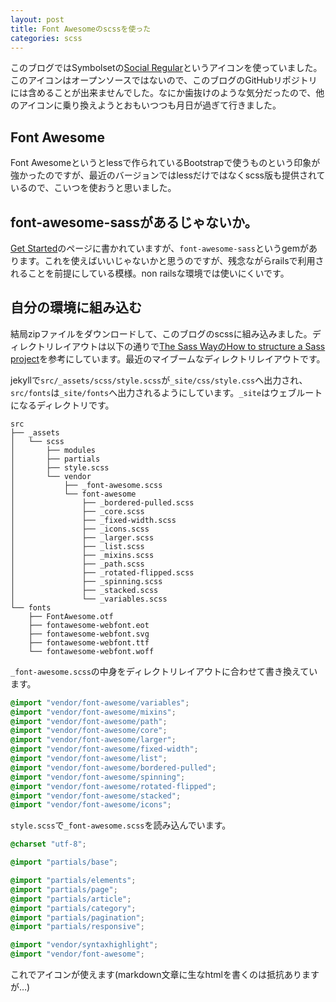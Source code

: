 ```yaml
---
layout: post
title: Font Awesomeのscssを使った
categories: scss
---
```

このブログではSymbolsetの[Social Regular](https://symbolset.com/icons/social-regular)というアイコンを使っていました。このアイコンはオープンソースではないので、このブログのGitHubリポジトリには含めることが出来ませんでした。なにか歯抜けのような気分だったので、他のアイコンに乗り換えようとおもいつつも月日が過ぎて行きました。

## Font Awesome
Font Awesomeというとlessで作られているBootstrapで使うものという印象が強かったのですが、最近のバージョンではlessだけではなくscss版も提供されているので、こいつを使おうと思いました。

## font-awesome-sassがあるじゃないか。
[Get Started](http://fontawesome.io/get-started/)のページに書かれていますが、`font-awesome-sass`というgemがあります。これを使えばいいじゃないかと思うのですが、残念ながらrailsで利用されることを前提にしている模様。non railsな環境では使いにくいです。

## 自分の環境に組み込む
結局zipファイルをダウンロードして、このブログのscssに組み込みました。ディレクトリレイアウトは以下の通りで[The Sass WayのHow to structure a Sass project](http://thesassway.com/beginner/how-to-structure-a-sass-project)を参考にしています。最近のマイブームなディレクトリレイアウトです。

jekyllで`src/_assets/scss/style.scss`が`_site/css/style.css`へ出力され、`src/fonts`は`_site/fonts`へ出力されるようにしています。`_site`はウェブルートになるディレクトリです。

```
src
├── _assets
│   └── scss
│       ├── modules
│       ├── partials
│       ├── style.scss
│       └── vendor
│           ├── _font-awesome.scss
│           └── font-awesome
│               ├── _bordered-pulled.scss
│               ├── _core.scss
│               ├── _fixed-width.scss
│               ├── _icons.scss
│               ├── _larger.scss
│               ├── _list.scss
│               ├── _mixins.scss
│               ├── _path.scss
│               ├── _rotated-flipped.scss
│               ├── _spinning.scss
│               ├── _stacked.scss
│               └── _variables.scss
└── fonts
    ├── FontAwesome.otf
    ├── fontawesome-webfont.eot
    ├── fontawesome-webfont.svg
    ├── fontawesome-webfont.ttf
    └── fontawesome-webfont.woff
 ```

`_font-awesome.scss`の中身をディレクトリレイアウトに合わせて書き換えています。

``` scss
@import "vendor/font-awesome/variables";
@import "vendor/font-awesome/mixins";
@import "vendor/font-awesome/path";
@import "vendor/font-awesome/core";
@import "vendor/font-awesome/larger";
@import "vendor/font-awesome/fixed-width";
@import "vendor/font-awesome/list";
@import "vendor/font-awesome/bordered-pulled";
@import "vendor/font-awesome/spinning";
@import "vendor/font-awesome/rotated-flipped";
@import "vendor/font-awesome/stacked";
@import "vendor/font-awesome/icons";
```

`style.scss`で`_font-awesome.scss`を読み込んでいます。

``` scss
@charset "utf-8";

@import "partials/base";

@import "partials/elements";
@import "partials/page";
@import "partials/article";
@import "partials/category";
@import "partials/pagination";
@import "partials/responsive";

@import "vendor/syntaxhighlight";
@import "vendor/font-awesome";
```

これでアイコンが使えます<i class="fa fa-thumbs-o-up"></i>(markdown文章に生なhtmlを書くのは抵抗ありますが…)
